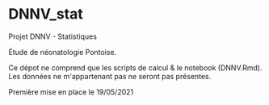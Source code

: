 # DNNV_stat

Projet DNNV - Statistiques

Étude de néonatologie Pontoise.

Ce dépot ne comprend que les scripts de calcul & le notebook (DNNV.Rmd). Les données ne m'appartenant pas ne seront pas présentes.

Première mise en place le 19/05/2021
